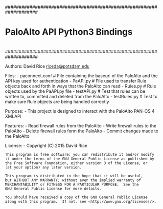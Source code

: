 ####################################################################
#
# PaloAlto API Python3 Bindings
#
####################################################################

Authors:
	David Rice riceda@potsdam.edu

Files:
	- paconnect.conf  	# File containing the baseurl of the PaloAlto and the API key used for authentication
	- PaAPI.py			# File used to transfer Rule objects back and forth in ways that the PaloAlto can read
	- Rules.py			# Rule objects used by the PaAPI.py file
	- testAPI.py		# Test that rules can be written to, committed and deleted from the PaloAlto
	- testRules.py		# Test to make sure Rule objects are being handled correctly

Purpose:
	- This project is designed to interact with the PaloAlto PAN-OS 4 XMLAPI
	
Features:
	- Read firewall rules from the PaloAlto
	- Write firewall rules to the PaloAlto
	- Delete firewall rules form the PaloAlto
	- Commit changes made to the PaloAlto
	
License:
	- Copyright (C) 2015  David Rice

	This program is free software: you can redistribute it and/or modify
	it under the terms of the GNU General Public License as published by
	the Free Software Foundation, either version 3 of the License, or
	(at your option) any later version.

	This program is distributed in the hope that it will be useful,
	but WITHOUT ANY WARRANTY; without even the implied warranty of
	MERCHANTABILITY or FITNESS FOR A PARTICULAR PURPOSE.  See the
	GNU General Public License for more details.

	You should have received a copy of the GNU General Public License
	along with this program.  If not, see <http://www.gnu.org/licenses/>.